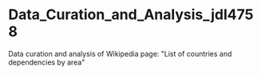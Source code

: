 # Data_Curation_and_Analysis_jdl4758
Data curation and analysis of Wikipedia page: "List of countries and dependencies by area"
